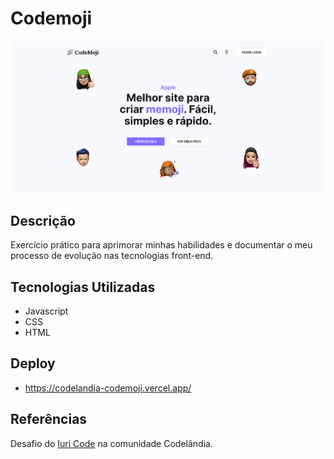# Codemoji
![](preview/preview.png)
## Descrição

Exercício prático para aprimorar minhas habilidades e documentar o meu processo de evolução nas tecnologias front-end.

## Tecnologias Utilizadas
 * Javascript
 * CSS
 * HTML

## Deploy
* https://codelandia-codemoji.vercel.app/

## Referências
Desafio do [Iuri Code](https://iuricode.com/) na comunidade Codelândia.
